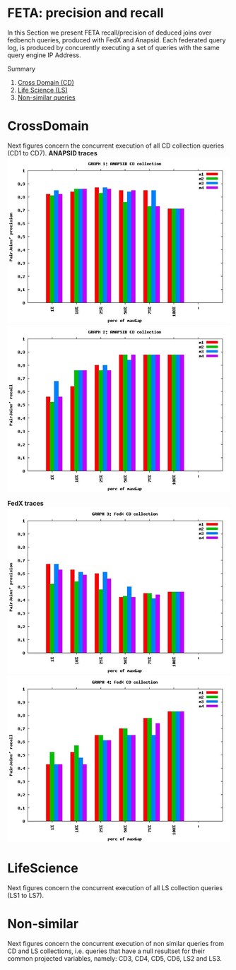 # FETA: precision and recall

In this Section we present FETA recall/precision of deduced joins over fedbench queries, produced with FedX and Anapsid.
Each federated query log, is produced by concurently executing a set of queries with the same query engine IP Address.

Summary

1. [Cross Domain (CD)](https://github.com/coumbaya/feta/blob/master/fedbench_precision_recall#crossdomain)
2. [Life Science (LS)](https://github.com/coumbaya/feta/blob/master/fedbench_precision_recall#lifescience)
3. [Non-similar queries](https://github.com/coumbaya/feta/blob/master/fedbench_precision_recall#non-smilar)

# CrossDomain

Next figures concern the concurrent execution of all CD collection queries (CD1 to CD7).
**ANAPSID traces**
![GitHub Logo](https://github.com/coumbaya/feta/blob/master/execution_figures/ANAPSID_CD_pairJoins_precision_all_traces.jpeg)
![GitHub Logo](https://github.com/coumbaya/feta/blob/master/execution_figures/ANAPSID_CD_pairJoins_recall_all_mixages.jpeg)

**FedX traces**
![GitHub Logo](https://github.com/coumbaya/feta/blob/master/execution_figures/FEDX_CD_pairJoins_precision_all_mixages.jpeg)
![GitHub Logo](https://github.com/coumbaya/feta/blob/master/execution_figures/FEDX_CD_pairJoins_recall_all_mixages.jpeg)

# LifeScience

Next figures concern the concurrent execution of all LS collection queries (LS1 to LS7).


# Non-similar

Next figures concern the concurrent execution of non similar queries from CD and LS collections, i.e. queries that have a null resultset for their common projected variables, namely: CD3, CD4, CD5, CD6, LS2 and LS3.
